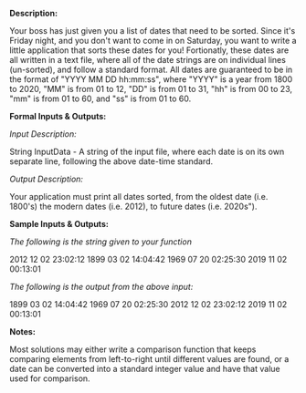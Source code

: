 **Description:**

Your boss has just given you a list of dates that need to be sorted. Since it's Friday night, and you don't want to come in on Saturday, you want to write a little application that sorts these dates for you! Fortionatly, these dates are all written in a text file, where all of the date strings are on individual lines (un-sorted), and follow a standard format. All dates are guaranteed to be in the format of "YYYY MM DD hh:mm:ss", where "YYYY" is a year from 1800 to 2020, "MM" is from 01 to 12, "DD" is from 01 to 31, "hh" is from 00 to 23, "mm" is from 01 to 60, and "ss" is from 01 to 60.

**Formal Inputs & Outputs:**

*Input Description:*

String InputData - A string of the input file, where each date is on its own separate line, following the above date-time standard.

*Output Description:*

Your application must print all dates sorted, from the oldest date (i.e. 1800's) the modern dates (i.e. 2012), to future dates (i.e. 2020s").

**Sample Inputs & Outputs:**

*The following is the string given to your function*

2012 12 02 23:02:12
1899 03 02 14:04:42
1969 07 20 02:25:30
2019 11 02 00:13:01

*The following is the output from the above input:*

1899 03 02 14:04:42
1969 07 20 02:25:30
2012 12 02 23:02:12
2019 11 02 00:13:01

**Notes:**

Most solutions may either write a comparison function that keeps comparing elements from left-to-right until different values are found, or a date can be converted into a standard integer value and have that value used for comparison.